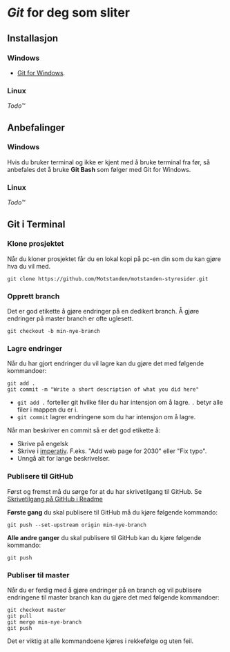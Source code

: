 # *Git* for deg som sliter

## Installasjon

### Windows
- [Git for Windows](https://gitforwindows.org/). 

### Linux
*Todo™*

## Anbefalinger

### Windows
Hvis du bruker terminal og ikke er kjent med å bruke terminal fra før, så anbefales det å bruke **Git Bash** som følger med Git for Windows.

### Linux
*Todo™*

## Git i Terminal

### Klone prosjektet
Når du kloner prosjektet får du en lokal kopi på pc-en din som du kan gjøre hva du vil med.
```shell
git clone https://github.com/Motstanden/motstanden-styresider.git
```

### Opprett branch
Det er god etikette å gjøre endringer på en dedikert branch. Å gjøre endringer på master branch er ofte uglesett.
```shell
git checkout -b min-nye-branch
```

### Lagre endringer
Når du har gjort endringer du vil lagre kan du gjøre det med følgende kommandoer:
```shell
git add . 
git commit -m "Write a short description of what you did here"
```
- `git add .` forteller git hvilke filer du har intensjon om å lagre. `.` betyr alle filer i mappen du er i.
- `git commit` lagrer endringene som du har intensjon om å lagre.

Når man beskriver en commit så er det god etikette å:
- Skrive på engelsk
- Skrive i [imperativ](https://www.sprakradet.no/sprakhjelp/Praktisk-grammatikk/Imperativ/). F.eks. "Add web page for 2030" eller "Fix typo".
- Unngå alt for lange beskrivelser.

### Publisere til GitHub
Først og fremst må du sørge for at du har skrivetilgang til GitHub. Se [Skrivetilgang på GitHub i Readme](README.md#skrivetilgang-på-github)

**Første gang** du skal publisere til GitHub må du kjøre følgende kommando:
```shell
git push --set-upstream origin min-nye-branch
``` 

**Alle andre ganger** du skal publisere til GitHub kan du kjøre følgende kommando:
```shell
git push
```

### Publiser til master
Når du er ferdig med å gjøre endringer på en branch og vil publisere endringene til master branch kan du gjøre det med følgende kommandoer:
```shell
git checkout master
git pull
git merge min-nye-branch
git push
```
Det er viktig at alle kommandoene kjøres i rekkefølge og uten feil.